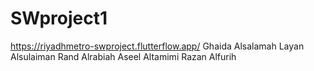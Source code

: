# SWproject1
https://riyadhmetro-swproject.flutterflow.app/
Ghaida Alsalamah
Layan Alsulaiman
Rand Alrabiah
Aseel Altamimi
Razan Alfurih
